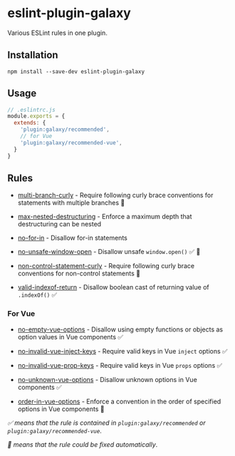# eslint-plugin-galaxy

Various ESLint rules in one plugin.

## Installation

```shell
npm install --save-dev eslint-plugin-galaxy
```

## Usage

```js
// .eslintrc.js
module.exports = {
  extends: {
    'plugin:galaxy/recommended',
    // for Vue
    'plugin:galaxy/recommended-vue',
  }
}
```

## Rules

- [multi-branch-curly](./docs/rules/multi-branch-curly.md) - Require following curly brace conventions for statements with multiple branches 🔧

- [max-nested-destructuring](./docs/rules/max-nested-destructuring) - Enforce a maximum depth that destructuring can be nested

- [no-for-in](./docs/rules/no-for-in) - Disallow for-in statements

- [no-unsafe-window-open](./docs/rules/no-unsafe-window-open.md) - Disallow unsafe `window.open()` ✅ 🔧

- [non-control-statement-curly](./docs/rules/non-control-statement-curly.md) - Require following curly brace conventions for non-control statements 🔧

- [valid-indexof-return](./docs/rules/valid-indexof-return.md) - Disallow boolean cast of returning value of `.indexOf()` ✅

### For Vue

- [no-empty-vue-options](./docs/vue/no-empty-vue-options.md) - Disallow using empty functions or objects as option values in Vue components ✅

- [no-invalid-vue-inject-keys](./docs/vue/no-invalid-vue-inject-keys.md) - Require valid keys in Vue `inject` options ✅

- [no-invalid-vue-prop-keys](./docs/vue/no-invalid-vue-prop-keys.md) - Require valid keys in Vue `props` options ✅

- [no-unknown-vue-options](./docs/vue/no-empty-vue-options.md) - Disallow unknown options in Vue components ✅

- [order-in-vue-options](./docs/vue/order-in-vue-options.md) - Enforce a convention in the order of specified options in Vue components 🔧

*✅ means that the rule is contained in `plugin:galaxy/recommended` or `plugin:galaxy/recommended-vue`*.

*🔧 means that the rule could be fixed automatically*.

